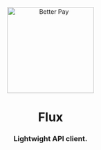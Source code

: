 
<div align="center">
  <img src="https://github.com/user-attachments/assets/202e4976-3a59-4c75-b2e0-91adf5723c59" alt="Better Pay" width="200"/>
</div>


<h1 align="center">Flux</h1> 
<h3 align="center">Lightwight API client.</h3>
